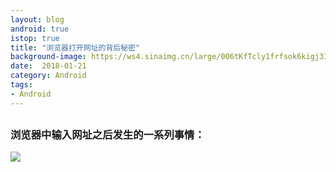 ```yaml
---
layout: blog 
android: true 
istop: true 
title: "浏览器打开网址的背后秘密" 
background-image: https://ws4.sinaimg.cn/large/006tKfTcly1frfsok6kigj31e80tyna4.jpg
date:  2018-01-21 
category: Android 
tags: 
- Android 
---
```


## 



### 浏览器中输入网址之后发生的一系列事情：

![](https://ws4.sinaimg.cn/large/006tKfTcgy1frfsjw1gdpj315q15ygr8.jpg)



